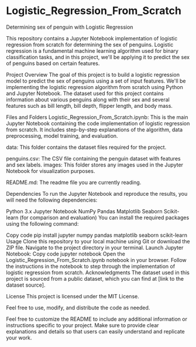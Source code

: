 # Logistic_Regression_From_Scratch
Determining sex of penguin with Logistic Regression

This repository contains a Jupyter Notebook implementation of logistic regression from scratch for determining the sex of penguins. Logistic regression is a fundamental machine learning algorithm used for binary classification tasks, and in this project, we'll be applying it to predict the sex of penguins based on certain features.

Project Overview
The goal of this project is to build a logistic regression model to predict the sex of penguins using a set of input features. We'll be implementing the logistic regression algorithm from scratch using Python and Jupyter Notebook. The dataset used for this project contains information about various penguins along with their sex and several features such as bill length, bill depth, flipper length, and body mass.

Files and Folders
Logistic_Regression_From_Scratch.ipynb: This is the main Jupyter Notebook containing the code implementation of logistic regression from scratch. It includes step-by-step explanations of the algorithm, data preprocessing, model training, and evaluation.

data: This folder contains the dataset files required for the project.

penguins.csv: The CSV file containing the penguin dataset with features and sex labels.
images: This folder stores any images used in the Jupyter Notebook for visualization purposes.

README.md: The readme file you are currently reading.

Dependencies
To run the Jupyter Notebook and reproduce the results, you will need the following dependencies:

Python 3.x
Jupyter Notebook
NumPy
Pandas
Matplotlib
Seaborn
Scikit-learn (for comparison and evaluation)
You can install the required packages using the following command:

Copy code
pip install jupyter numpy pandas matplotlib seaborn scikit-learn
Usage
Clone this repository to your local machine using Git or download the ZIP file.
Navigate to the project directory in your terminal.
Launch Jupyter Notebook:
Copy code
jupyter notebook
Open the Logistic_Regression_From_Scratch.ipynb notebook in your browser.
Follow the instructions in the notebook to step through the implementation of logistic regression from scratch.
Acknowledgments
The dataset used in this project is sourced from a public dataset, which you can find at [link to the dataset source].

License
This project is licensed under the MIT License.

Feel free to use, modify, and distribute the code as needed.

Feel free to customize the README to include any additional information or instructions specific to your project. Make sure to provide clear explanations and details so that users can easily understand and replicate your work.







